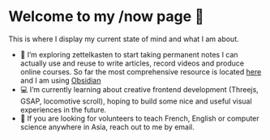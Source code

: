 # Welcome to my /now page 👋

This is where I display my current state of mind and what I am about.

- 🌱 I’m exploring zettelkasten to start taking permanent notes I can actually use and reuse to write articles, record videos and produce online courses. So far the most comprehensive resource is located [here](https://zettelkasten.de/posts/overview/) and I am using [Obsidian](https://obsidian.md)
- 💻 I’m currently learning about creative frontend development (Threejs, GSAP, locomotive scroll), hoping to build some nice and useful visual experiences in the future.
- 💬 If you are looking for volunteers to teach French, English or computer science anywhere in Asia, reach out to me by email.
